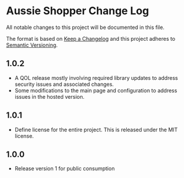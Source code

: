 # Aussie Shopper Change Log

All notable changes to this project will be documented in this file.

The format is based on [Keep a Changelog](http://keepachangelog.com/) and this project adheres to [Semantic Versioning](http://semver.org/).

## 1.0.2
- A QOL release mostly involving required library updates to address security issues and associated changes.
- Some modifications to the main page and configuration to address issues in the hosted version. 

## 1.0.1

- Define license for the entire project. This is released under the MIT license.

## 1.0.0

- Release version 1 for public consumption
